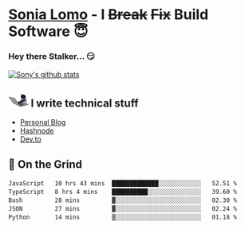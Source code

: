 # [Sonia Lomo](https://sonylomo.github.io/) - I ~~Break~~ ~~Fix~~ Build Software 😇
### Hey there Stalker... 😏 

<a href="https://github.com/sonylomo/github-readme-stats">
  <img align="center" src="https://media.giphy.com/media/lU05nFSW6Y2A/giphy.gif" alt="Sony's github stats" />
</a>

## <img src="assets/devcat.gif" width="40"> I write technical stuff
- [Personal Blog](https://www.sonylomo.dev/blog)
- [Hashnode](https://sonylomo.hashnode.dev/)
- [Dev.to](https://dev.to/sonylomo)

## 🤡 On the Grind
<!--START_SECTION:waka-->

```txt
JavaScript   10 hrs 43 mins  █████████████░░░░░░░░░░░░   52.51 %
TypeScript   8 hrs 4 mins    ██████████░░░░░░░░░░░░░░░   39.60 %
Bash         28 mins         ▓░░░░░░░░░░░░░░░░░░░░░░░░   02.30 %
JSON         27 mins         ▓░░░░░░░░░░░░░░░░░░░░░░░░   02.24 %
Python       14 mins         ▒░░░░░░░░░░░░░░░░░░░░░░░░   01.18 %
```

<!--END_SECTION:waka-->
